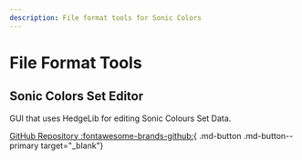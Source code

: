 ```yaml
---
description: File format tools for Sonic Colors
---
```

# File Format Tools

## Sonic Colors Set Editor
GUI that uses HedgeLib for editing Sonic Colours Set Data.

[GitHub Repository :fontawesome-brands-github:](https://github.com/SKmaric/Sonic-Colors-Set-Editor){ .md-button .md-button--primary target="_blank"}